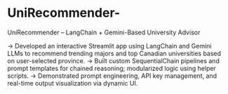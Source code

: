 # UniRecommender-
UniRecommender – LangChain + Gemini-Based University Advisor

-> Developed an interactive Streamlit app using LangChain and Gemini LLMs to recommend trending majors and top Canadian universities based on user-selected province.
-> Built custom SequentialChain pipelines and prompt templates for chained reasoning; modularized logic using helper scripts.
-> Demonstrated prompt engineering, API key management, and real-time output visualization via dynamic UI.
